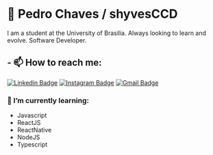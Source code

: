 # 🚀 Pedro Chaves / shyvesCCD

I am a student at the University of Brasilia. Always looking to learn and evolve.
Software Developer.

## - 📫 How to reach me:
[![Linkedin Badge](https://img.shields.io/badge/-LinkedIn-blue?style=flat-square&logo=Linkedin&logoColor=white&link=https://www.linkedin.com/in/pedro-chaves-722682191/)](https://www.linkedin.com/in/pedro-chaves-722682191)
[![Instagram Badge](https://img.shields.io/badge/-Instagram-000000?style=flat-square&labelColor=FFFFFF&logo=instagram&logoColor=000000&link=https://www.instagram.com/pedro_chavin/)](https://www.instagram.com/pedro_chavin/)
[![Gmail Badge](https://img.shields.io/badge/-Gmail-c14438?style=flat-square&logo=Gmail&logoColor=white&link=mailto:pedroochavess97@gmail.com)](mailto:pedroochavess97@gmail.com)


### 🌱 I’m currently learning:

- Javascript
- ReactJS
- ReactNative
- NodeJS
- Typescript




